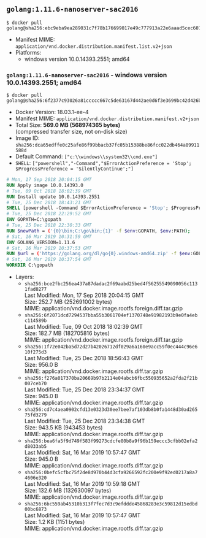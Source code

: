 ## `golang:1.11.6-nanoserver-sac2016`

```console
$ docker pull golang@sha256:ebc9eba9ea289031c7f78b176699017e49c777913a22e6aaad5cec60761c107d
```

-	Manifest MIME: `application/vnd.docker.distribution.manifest.list.v2+json`
-	Platforms:
	-	windows version 10.0.14393.2551; amd64

### `golang:1.11.6-nanoserver-sac2016` - windows version 10.0.14393.2551; amd64

```console
$ docker pull golang@sha256:6f2377c93026a81ccccc667c5de63167d442ae0d6f3e3699bc42d426be847d68
```

-	Docker Version: 18.03.1-ee-4
-	Manifest MIME: `application/vnd.docker.distribution.manifest.v2+json`
-	Total Size: **569.0 MB (568974365 bytes)**  
	(compressed transfer size, not on-disk size)
-	Image ID: `sha256:dca65edffe0c25afe86f99bbacb37fc05b15388be86fcc022db464a89911588d`
-	Default Command: `["c:\\windows\\system32\\cmd.exe"]`
-	`SHELL`: `["powershell","-Command","$ErrorActionPreference = 'Stop'; $ProgressPreference = 'SilentlyContinue';"]`

```dockerfile
# Mon, 17 Sep 2018 20:04:15 GMT
RUN Apply image 10.0.14393.0
# Tue, 09 Oct 2018 18:02:39 GMT
RUN Install update 10.0.14393.2551
# Tue, 25 Dec 2018 18:43:21 GMT
SHELL [powershell -Command $ErrorActionPreference = 'Stop'; $ProgressPreference = 'SilentlyContinue';]
# Tue, 25 Dec 2018 22:29:52 GMT
ENV GOPATH=C:\gopath
# Tue, 25 Dec 2018 22:30:33 GMT
RUN $newPath = ('{0}\bin;C:\go\bin;{1}' -f $env:GOPATH, $env:PATH); 	Write-Host ('Updating PATH: {0}' -f $newPath); 	setx /M PATH $newPath;
# Sat, 16 Mar 2019 10:31:59 GMT
ENV GOLANG_VERSION=1.11.6
# Sat, 16 Mar 2019 10:37:53 GMT
RUN $url = ('https://golang.org/dl/go{0}.windows-amd64.zip' -f $env:GOLANG_VERSION); 	Write-Host ('Downloading {0} ...' -f $url); 	Invoke-WebRequest -Uri $url -OutFile 'go.zip'; 		$sha256 = 'a91a1efb00028b222445f4bcb6c84548bbd74962e53c87b68f0bce65de29c1ae'; 	Write-Host ('Verifying sha256 ({0}) ...' -f $sha256); 	if ((Get-FileHash go.zip -Algorithm sha256).Hash -ne $sha256) { 		Write-Host 'FAILED!'; 		exit 1; 	}; 		Write-Host 'Expanding ...'; 	Expand-Archive go.zip -DestinationPath C:\; 		Write-Host 'Verifying install ("go version") ...'; 	go version; 		Write-Host 'Removing ...'; 	Remove-Item go.zip -Force; 		Write-Host 'Complete.';
# Sat, 16 Mar 2019 10:37:54 GMT
WORKDIR C:\gopath
```

-	Layers:
	-	`sha256:bce2fbc256ea437a87dadac2f69aabd25bed4f56255549090056c1131fad0277`  
		Last Modified: Mon, 17 Sep 2018 20:04:15 GMT  
		Size: 252.7 MB (252691002 bytes)  
		MIME: application/vnd.docker.image.rootfs.foreign.diff.tar.gzip
	-	`sha256:6f2071dcd7294537bba55b3061704ef1370748e91982193b9e0fa4ebc114589b`  
		Last Modified: Tue, 09 Oct 2018 18:02:39 GMT  
		Size: 182.7 MB (182705816 bytes)  
		MIME: application/vnd.docker.image.rootfs.foreign.diff.tar.gzip
	-	`sha256:1f72e042ba5d72d27b42026712df029a6a160e9acc59f0ec444c96e610f275d3`  
		Last Modified: Tue, 25 Dec 2018 18:56:43 GMT  
		Size: 956.0 B  
		MIME: application/vnd.docker.image.rootfs.diff.tar.gzip
	-	`sha256:f276a017370ba20669b97b2114e04abcb6fbc550935652a2fda2f21b007ceb70`  
		Last Modified: Tue, 25 Dec 2018 23:34:37 GMT  
		Size: 945.0 B  
		MIME: application/vnd.docker.image.rootfs.diff.tar.gzip
	-	`sha256:cd7c4aea0902cfd13e0323d30ee7bee7af103db8b0fa1448d30ad26575fd3279`  
		Last Modified: Tue, 25 Dec 2018 23:34:38 GMT  
		Size: 943.5 KB (943453 bytes)  
		MIME: application/vnd.docker.image.rootfs.diff.tar.gzip
	-	`sha256:bea6fa5f9d749f583f99273cdcfe80b8a9f96b159eccc3cfbb02efa2d8033ab5`  
		Last Modified: Sat, 16 Mar 2019 10:57:47 GMT  
		Size: 945.0 B  
		MIME: application/vnd.docker.image.rootfs.diff.tar.gzip
	-	`sha256:0befc5cfbc75f2de8d970b44d3cfa9266592fc200e9f92ed0217a8a74606e320`  
		Last Modified: Sat, 16 Mar 2019 10:59:18 GMT  
		Size: 132.6 MB (132630097 bytes)  
		MIME: application/vnd.docker.image.rootfs.diff.tar.gzip
	-	`sha256:6bc559ab45310b313f7fec7d3c9efddde45868283e3c59812d15edbd00bc6873`  
		Last Modified: Sat, 16 Mar 2019 10:57:47 GMT  
		Size: 1.2 KB (1151 bytes)  
		MIME: application/vnd.docker.image.rootfs.diff.tar.gzip
